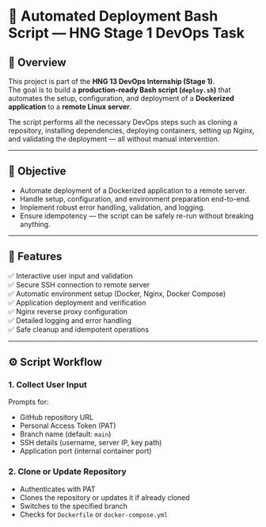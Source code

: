# 🚀 Automated Deployment Bash Script — HNG Stage 1 DevOps Task

## 📘 Overview

This project is part of the **HNG 13 DevOps Internship (Stage 1)**.  
The goal is to build a **production-ready Bash script (`deploy.sh`)** that automates the setup, configuration, and deployment of a **Dockerized application** to a **remote Linux server**.

The script performs all the necessary DevOps steps such as cloning a repository, installing dependencies, deploying containers, setting up Nginx, and validating the deployment — all without manual intervention.

---

## 🎯 Objective

- Automate deployment of a Dockerized application to a remote server.
- Handle setup, configuration, and environment preparation end-to-end.
- Implement robust error handling, validation, and logging.
- Ensure idempotency — the script can be safely re-run without breaking anything.

---

## 🧠 Features

✅ Interactive user input and validation  
✅ Secure SSH connection to remote server  
✅ Automatic environment setup (Docker, Nginx, Docker Compose)  
✅ Application deployment and verification  
✅ Nginx reverse proxy configuration  
✅ Detailed logging and error handling  
✅ Safe cleanup and idempotent operations  

---

## ⚙️ Script Workflow

### **1. Collect User Input**
Prompts for:
- GitHub repository URL  
- Personal Access Token (PAT)  
- Branch name (default: `main`)  
- SSH details (username, server IP, key path)  
- Application port (internal container port)

### **2. Clone or Update Repository**
- Authenticates with PAT  
- Clones the repository or updates it if already cloned  
- Switches to the specified branch  
- Checks for `Dockerfile` or `docker-compose.yml`

###
